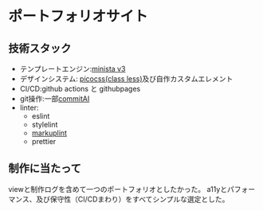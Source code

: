 # ポートフォリオサイト

## 技術スタック

- テンプレートエンジン:[minista v3](https://minista.qranoko.jp/)
- デザインシステム: [picocss(class less)](https://picocss.com/examples/classless/)及び自作カスタムエレメント
- CI/CD:github actions と githubpages
- git操作:一部[commitAI](https://github.com/ahmetkca/CommitAI)
- linter:
    - eslint
    - stylelint
    - [markuplint](https://markuplint.dev/ja/)
    - prettier

## 制作に当たって
viewと制作ログを含めて一つのポートフォリオとしたかった。
a11yとパフォーマンス、及び保守性（CI/CDまわり）をすべてシンプルな選定とした。